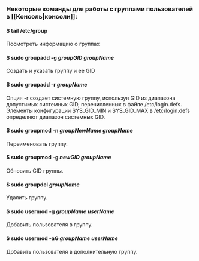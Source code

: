 ### Некоторые команды для работы с группами пользователей в [[Консоль|консоли]]:


#### $ tail /etc/group
Посмотреть информацию о группах 

#### $ sudo groupadd -g _groupGID_ _groupName_
Создать и указать группу и ее GID

#### $ sudo groupadd -r _groupName_
Опция -r создает системную группу, используя GID из диапазона допустимых системных GID, перечисленных в файле /etc/login.defs. Элементы конфигурации SYS_GID_MIN и SYS_GID_MAX в /etc/login.defs определяют диапазон системных GID.

#### $ sudo groupmod -n _groupNewName_ _groupName_
Переименовать группу.

#### $  sudo groupmod -g _newGID_ _groupName_
Обновить GID группы.

#### $ sudo groupdel _groupName_
Удалить группу.

#### $ sudo usermod -g _groupName_ _userName_
Добавить пользователя в группу.

#### $ sudo usermod -aG _groupName_ _userName_
Добавить пользователя в дополнительную группу.

